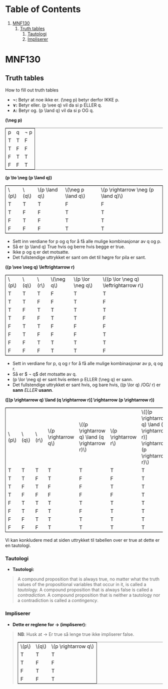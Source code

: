 
# Table of Contents

1.  [MNF130](#orgae1bdf3)
    1.  [Truth tables](#orgd17ff55)
        1.  [Tautologi](#org566b25e)
        2.  [Impliserer](#org02250c6)


<a id="orgae1bdf3"></a>

# MNF130


<a id="orgd17ff55"></a>

## Truth tables

How to fill out truth tables

-   **&not;:** Betyr at noe ikke er. \(\neg p\) betyr derfor IKKE p.
-   **&or;:** Betyr eller. \(p \vee q\) vil da si p ELLER q.
-   **&and;:** Betyr og. \(p \land q\) vil da si p OG q.

**\(\neg p\)**

<table id="orge6cd11c" border="2" cellspacing="0" cellpadding="6" rules="groups" frame="hsides">


<colgroup>
<col  class="org-left" />

<col  class="org-left" />

<col  class="org-left" />
</colgroup>
<tbody>
<tr>
<td class="org-left">p</td>
<td class="org-left">q</td>
<td class="org-left">&not; p</td>
</tr>


<tr>
<td class="org-left">T</td>
<td class="org-left">T</td>
<td class="org-left">F</td>
</tr>


<tr>
<td class="org-left">T</td>
<td class="org-left">F</td>
<td class="org-left">F</td>
</tr>


<tr>
<td class="org-left">F</td>
<td class="org-left">T</td>
<td class="org-left">T</td>
</tr>


<tr>
<td class="org-left">F</td>
<td class="org-left">F</td>
<td class="org-left">T</td>
</tr>
</tbody>
</table>

**\(p \to \neg (p \land q)\)**

<table id="orgde8a1ec" border="2" cellspacing="0" cellpadding="6" rules="groups" frame="hsides">


<colgroup>
<col  class="org-left" />

<col  class="org-left" />

<col  class="org-left" />

<col  class="org-left" />

<col  class="org-left" />
</colgroup>
<tbody>
<tr>
<td class="org-left">\(p\)</td>
<td class="org-left">\(q\)</td>
<td class="org-left">\(p \land q\)</td>
<td class="org-left">\(\neg p \land q\)</td>
<td class="org-left">\(p \rightarrow \neg (p \land q)\)</td>
</tr>


<tr>
<td class="org-left">T</td>
<td class="org-left">T</td>
<td class="org-left">T</td>
<td class="org-left">F</td>
<td class="org-left">F</td>
</tr>


<tr>
<td class="org-left">T</td>
<td class="org-left">F</td>
<td class="org-left">F</td>
<td class="org-left">T</td>
<td class="org-left">T</td>
</tr>


<tr>
<td class="org-left">F</td>
<td class="org-left">T</td>
<td class="org-left">F</td>
<td class="org-left">T</td>
<td class="org-left">T</td>
</tr>


<tr>
<td class="org-left">F</td>
<td class="org-left">F</td>
<td class="org-left">F</td>
<td class="org-left">T</td>
<td class="org-left">T</td>
</tr>
</tbody>
</table>

-   Sett inn verdiane for p og q for å få alle mulige kombinasjonar av q og p.
-   Så er \(p \land q\) True hvis og berre hvis begge er true.
-   Ikke p og q er det motsatte.
-   Det fullstendige uttrykket er sant om det til høgre for pila er sant.

**\((p \vee \neg q) \leftrightarrow r\)**

<table id="org1632893" border="2" cellspacing="0" cellpadding="6" rules="groups" frame="hsides">


<colgroup>
<col  class="org-left" />

<col  class="org-left" />

<col  class="org-left" />

<col  class="org-left" />

<col  class="org-left" />

<col  class="org-left" />
</colgroup>
<tbody>
<tr>
<td class="org-left">\(p\)</td>
<td class="org-left">\(q\)</td>
<td class="org-left">\(r\)</td>
<td class="org-left">\(\neg q\)</td>
<td class="org-left">\(p \lor \neg q\)</td>
<td class="org-left">\((p \lor \neg q) \leftrightarrow r\)</td>
</tr>


<tr>
<td class="org-left">T</td>
<td class="org-left">T</td>
<td class="org-left">T</td>
<td class="org-left">F</td>
<td class="org-left">T</td>
<td class="org-left">T</td>
</tr>


<tr>
<td class="org-left">T</td>
<td class="org-left">T</td>
<td class="org-left">F</td>
<td class="org-left">F</td>
<td class="org-left">T</td>
<td class="org-left">F</td>
</tr>


<tr>
<td class="org-left">T</td>
<td class="org-left">F</td>
<td class="org-left">T</td>
<td class="org-left">T</td>
<td class="org-left">T</td>
<td class="org-left">T</td>
</tr>


<tr>
<td class="org-left">T</td>
<td class="org-left">F</td>
<td class="org-left">F</td>
<td class="org-left">T</td>
<td class="org-left">T</td>
<td class="org-left">F</td>
</tr>


<tr>
<td class="org-left">F</td>
<td class="org-left">T</td>
<td class="org-left">T</td>
<td class="org-left">F</td>
<td class="org-left">F</td>
<td class="org-left">F</td>
</tr>


<tr>
<td class="org-left">F</td>
<td class="org-left">T</td>
<td class="org-left">F</td>
<td class="org-left">F</td>
<td class="org-left">F</td>
<td class="org-left">T</td>
</tr>


<tr>
<td class="org-left">F</td>
<td class="org-left">F</td>
<td class="org-left">T</td>
<td class="org-left">T</td>
<td class="org-left">T</td>
<td class="org-left">T</td>
</tr>


<tr>
<td class="org-left">F</td>
<td class="org-left">F</td>
<td class="org-left">F</td>
<td class="org-left">T</td>
<td class="org-left">T</td>
<td class="org-left">F</td>
</tr>
</tbody>
</table>

-   Sett in verdiane for p, q og r for å få alle mulige kombinasjonar av p, q og r.
-   Så er $ &not; q$ det motsatte av q.
-   \(p \lor \neg q\) er sant hvis enten p ELLER \(\neg q\) er sann.
-   Det fullstendige uttrykket er sant hvis, og bare hvis, \((p \lor q) /OG/ r\) er **sann** *ELLER* **usann**.

**\([(p \rightarrow q) \land (q \rightarrow r)] \rightarrow (p \rightarrow r)\)**

<table id="org3ac80c9" border="2" cellspacing="0" cellpadding="6" rules="groups" frame="hsides">


<colgroup>
<col  class="org-left" />

<col  class="org-left" />

<col  class="org-left" />

<col  class="org-left" />

<col  class="org-left" />

<col  class="org-left" />

<col  class="org-left" />
</colgroup>
<tbody>
<tr>
<td class="org-left">\(p\)</td>
<td class="org-left">\(q\)</td>
<td class="org-left">\(r\)</td>
<td class="org-left">\(p \rightarrow q\)</td>
<td class="org-left">\((p \rightarrow q) \land (q \rightarrow r)\)</td>
<td class="org-left">\(p \rightarrow r\)</td>
<td class="org-left">\([(p \rightarrow q) \land (q \rightarrow r)] \rightarrow (p \rightarrow r)\)</td>
</tr>


<tr>
<td class="org-left">T</td>
<td class="org-left">T</td>
<td class="org-left">T</td>
<td class="org-left">T</td>
<td class="org-left">T</td>
<td class="org-left">T</td>
<td class="org-left">T</td>
</tr>


<tr>
<td class="org-left">T</td>
<td class="org-left">T</td>
<td class="org-left">F</td>
<td class="org-left">T</td>
<td class="org-left">F</td>
<td class="org-left">F</td>
<td class="org-left">T</td>
</tr>


<tr>
<td class="org-left">T</td>
<td class="org-left">F</td>
<td class="org-left">T</td>
<td class="org-left">F</td>
<td class="org-left">F</td>
<td class="org-left">T</td>
<td class="org-left">T</td>
</tr>


<tr>
<td class="org-left">T</td>
<td class="org-left">F</td>
<td class="org-left">F</td>
<td class="org-left">F</td>
<td class="org-left">F</td>
<td class="org-left">F</td>
<td class="org-left">T</td>
</tr>


<tr>
<td class="org-left">F</td>
<td class="org-left">T</td>
<td class="org-left">T</td>
<td class="org-left">T</td>
<td class="org-left">T</td>
<td class="org-left">T</td>
<td class="org-left">T</td>
</tr>


<tr>
<td class="org-left">F</td>
<td class="org-left">T</td>
<td class="org-left">F</td>
<td class="org-left">T</td>
<td class="org-left">F</td>
<td class="org-left">T</td>
<td class="org-left">T</td>
</tr>


<tr>
<td class="org-left">F</td>
<td class="org-left">F</td>
<td class="org-left">T</td>
<td class="org-left">T</td>
<td class="org-left">T</td>
<td class="org-left">T</td>
<td class="org-left">T</td>
</tr>


<tr>
<td class="org-left">F</td>
<td class="org-left">F</td>
<td class="org-left">F</td>
<td class="org-left">T</td>
<td class="org-left">T</td>
<td class="org-left">T</td>
<td class="org-left">T</td>
</tr>
</tbody>
</table>

Vi kan konkludere med at siden uttrykket til tabellen over er true at
dette er en tautologi.


<a id="org566b25e"></a>

### Tautologi

-   **Tautologi:**

> A compound proposition that is always true, no matter what the truth values of
> the propositional variables that occur in it, is called a *tautology.* A compound
> proposition that is always false is called a *contradiction*. A compound
> proposition that is neither a tautology nor a contradiction is called a *contingency*.


<a id="org02250c6"></a>

### Impliserer

-   **Dette er reglene for &rarr; (impliserer):**

> **NB**: Husk at &rarr; Er true så lenge true ikke impliserer false.
>
> <table id="org2ff24e6" border="2" cellspacing="0" cellpadding="6" rules="groups" frame="hsides">
>
>
> <colgroup>
> <col  class="org-left" />
>
> <col  class="org-left" />
>
> <col  class="org-left" />
> </colgroup>
> <tbody>
> <tr>
> <td class="org-left">\(p\)</td>
> <td class="org-left">\(q\)</td>
> <td class="org-left">\(p \rightarrow q\)</td>
> </tr>
>
>
> <tr>
> <td class="org-left">T</td>
> <td class="org-left">T</td>
> <td class="org-left">T</td>
> </tr>
>
>
> <tr>
> <td class="org-left">T</td>
> <td class="org-left">F</td>
> <td class="org-left">F</td>
> </tr>
>
>
> <tr>
> <td class="org-left">F</td>
> <td class="org-left">T</td>
> <td class="org-left">T</td>
> </tr>
>
>
> <tr>
> <td class="org-left">F</td>
> <td class="org-left">F</td>
> <td class="org-left">T</td>
> </tr>
> </tbody>
> </table>
